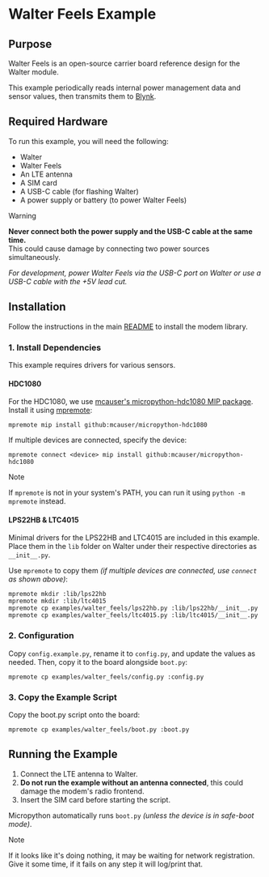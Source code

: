 # Walter Feels Example

## Purpose

Walter Feels is an open-source carrier board reference design
for the Walter module.

This example periodically reads internal power management data
and sensor values, then transmits them to [Blynk](https://blynk.cloud).

## Required Hardware

To run this example, you will need the following:

- Walter
- Walter Feels
- An LTE antenna
- A SIM card
- A USB-C cable (for flashing Walter)
- A power supply or battery (to power Walter Feels)

> [!WARNING]
> **Never connect both the power supply and the USB-C cable at the same time.**\
> This could cause damage by connecting two power sources simultaneously.
>
> *For development, power Walter Feels via the USB-C port on Walter
> or use a USB-C cable with the +5V lead cut.*

## Installation

Follow the instructions in the main [README](../../README.md)
to install the modem library.

### 1. Install Dependencies

This example requires drivers for various sensors.

#### HDC1080

For the HDC1080, we use
[mcauser's micropython-hdc1080 MIP package](https://github.com/mcauser/micropython-hdc1080).
Install it using
[mpremote](https://docs.micropython.org/en/latest/reference/mpremote.html):

```shell
mpremote mip install github:mcauser/micropython-hdc1080
```

If multiple devices are connected, specify the device:

```shell
mpremote connect <device> mip install github:mcauser/micropython-hdc1080
```

> [!NOTE]
> If `mpremote` is not in your system's PATH,
> you can run it using `python -m mpremote` instead.

#### LPS22HB & LTC4015

Minimal drivers for the LPS22HB and LTC4015 are included in this example.
Place them in the `lib` folder on Walter
under their respective directories as `__init__.py`.

Use `mpremote` to copy them
*(if multiple devices are connected, use `connect` as shown above)*:

```shell
mpremote mkdir :lib/lps22hb
mpremote mkdir :lib/ltc4015
mpremote cp examples/walter_feels/lps22hb.py :lib/lps22hb/__init__.py
mpremote cp examples/walter_feels/ltc4015.py :lib/ltc4015/__init__.py
```

### 2. Configuration

Copy `config.example.py`, rename it to `config.py`,
and update the values as needed.
Then, copy it to the board alongside `boot.py`:

```shell
mpremote cp examples/walter_feels/config.py :config.py
```

### 3. Copy the Example Script

Copy the boot.py script onto the board:

```shell
mpremote cp examples/walter_feels/boot.py :boot.py
```

## Running the Example

1. Connect the LTE antenna to Walter.
2. **Do not run the example without an antenna connected**,
   this could damage the modem's radio frontend.
3. Insert the SIM card before starting the script.

Micropython automatically runs `boot.py`
*(unless the device is in safe-boot mode)*.

> [!NOTE]
> If it looks like it's doing nothing, it may be waiting for network registration.\
> Give it some time, if it fails on any step it will log/print that.
